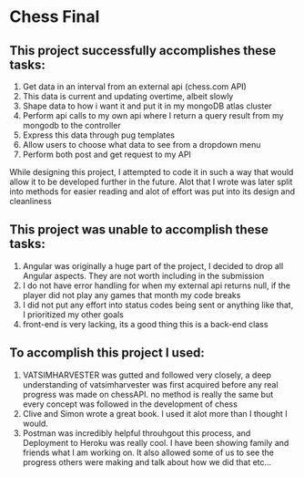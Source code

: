 # Chess Final 
## This project successfully accomplishes these tasks: 
1. Get data in an interval from an external api (chess.com API)
2. This data is current and updating overtime, albeit slowly
3. Shape data to how i want it and put it in my mongoDB atlas cluster
4. Perform api calls to my own api where I return  a query  result from my mongodb to the controller
5. Express this data through pug templates
6. Allow users to choose what data to see from a dropdown menu 
7. Perform both post and get request to my API 

While designing this project, I attempted to code it in such a way that would allow it to be developed further in the future. Alot that I wrote was later split into methods for easier reading and alot of effort was put into its design and cleanliness

## This project was unable to accomplish these tasks:
1. Angular was originally a huge part of the project, I decided to drop all Angular aspects. They are not worth including in the submission
2. I do not have error handling for when my external api returns null, if the player did not play any games that month my code breaks 
3. I did not put any effort into status codes being sent or anything like that, I prioritized my other goals 
4. front-end is very lacking, its a good thing this is a back-end class


## To accomplish this project I used: 
1. VATSIMHARVESTER was gutted and followed very closely, a deep understanding of vatsimharvester was first acquired before any real progress was made on chessAPI. no method is really the same but every concept was followed in the development of chess 
2. Clive and Simon wrote a great book. I used it alot more than I thought I would.
3. Postman was incredibly helpful throuhgout this process, and Deployment to Heroku was really cool. I have been showing family and friends what I am working on. It also allowed some of us to see the progress others were making and talk about how we did that etc... 
